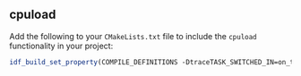## cpuload

Add the following to your `CMakeLists.txt` file to include the `cpuload` functionality in your project:

```cmake
idf_build_set_property(COMPILE_DEFINITIONS -DtraceTASK_SWITCHED_IN=on_task_switch_in APPEND)
```

